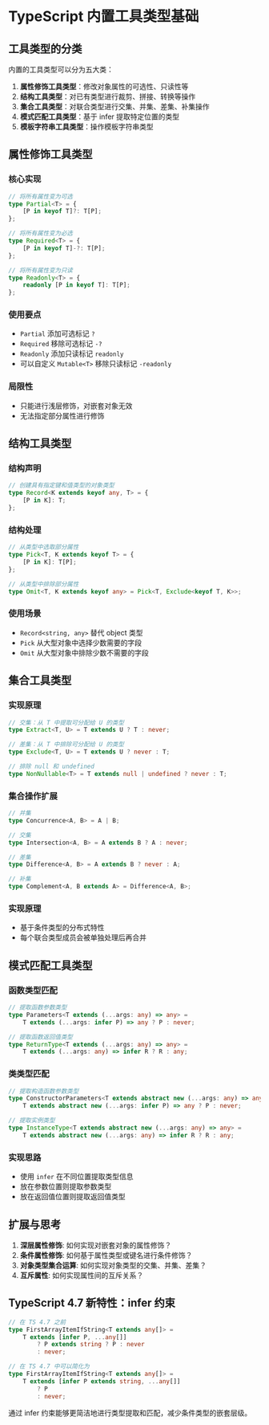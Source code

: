 # TypeScript 内置工具类型基础

## 工具类型的分类

内置的工具类型可以分为五大类：

1. **属性修饰工具类型**：修改对象属性的可选性、只读性等
2. **结构工具类型**：对已有类型进行裁剪、拼接、转换等操作
3. **集合工具类型**：对联合类型进行交集、并集、差集、补集操作
4. **模式匹配工具类型**：基于 infer 提取特定位置的类型
5. **模板字符串工具类型**：操作模板字符串类型

## 属性修饰工具类型

### 核心实现

```typescript
// 将所有属性变为可选
type Partial<T> = {
    [P in keyof T]?: T[P];
};

// 将所有属性变为必选
type Required<T> = {
    [P in keyof T]-?: T[P];
};

// 将所有属性变为只读
type Readonly<T> = {
    readonly [P in keyof T]: T[P];
};
```

### 使用要点

- `Partial` 添加可选标记 `?`
- `Required` 移除可选标记 `-?`
- `Readonly` 添加只读标记 `readonly`
- 可以自定义 `Mutable<T>` 移除只读标记 `-readonly`

### 局限性

- 只能进行浅层修饰，对嵌套对象无效
- 无法指定部分属性进行修饰

## 结构工具类型

### 结构声明

```typescript
// 创建具有指定键和值类型的对象类型
type Record<K extends keyof any, T> = {
    [P in K]: T;
};
```

### 结构处理

```typescript
// 从类型中选取部分属性
type Pick<T, K extends keyof T> = {
    [P in K]: T[P];
};

// 从类型中排除部分属性
type Omit<T, K extends keyof any> = Pick<T, Exclude<keyof T, K>>;
```

### 使用场景

- `Record<string, any>` 替代 object 类型
- `Pick` 从大型对象中选择少数需要的字段
- `Omit` 从大型对象中排除少数不需要的字段

## 集合工具类型

### 实现原理

```typescript
// 交集：从 T 中提取可分配给 U 的类型
type Extract<T, U> = T extends U ? T : never;

// 差集：从 T 中排除可分配给 U 的类型
type Exclude<T, U> = T extends U ? never : T;

// 排除 null 和 undefined
type NonNullable<T> = T extends null | undefined ? never : T;
```

### 集合操作扩展

```typescript
// 并集
type Concurrence<A, B> = A | B;

// 交集
type Intersection<A, B> = A extends B ? A : never;

// 差集
type Difference<A, B> = A extends B ? never : A;

// 补集
type Complement<A, B extends A> = Difference<A, B>;
```

### 实现原理

- 基于条件类型的分布式特性
- 每个联合类型成员会被单独处理后再合并

## 模式匹配工具类型

### 函数类型匹配

```typescript
// 提取函数参数类型
type Parameters<T extends (...args: any) => any> = 
    T extends (...args: infer P) => any ? P : never;

// 提取函数返回值类型
type ReturnType<T extends (...args: any) => any> = 
    T extends (...args: any) => infer R ? R : any;
```

### 类类型匹配

```typescript
// 提取构造函数参数类型
type ConstructorParameters<T extends abstract new (...args: any) => any> = 
    T extends abstract new (...args: infer P) => any ? P : never;

// 提取实例类型
type InstanceType<T extends abstract new (...args: any) => any> = 
    T extends abstract new (...args: any) => infer R ? R : any;
```

### 实现思路

- 使用 `infer` 在不同位置提取类型信息
- 放在参数位置则提取参数类型
- 放在返回值位置则提取返回值类型

## 扩展与思考

1. **深层属性修饰**: 如何实现对嵌套对象的属性修饰？
2. **条件属性修饰**: 如何基于属性类型或键名进行条件修饰？
3. **对象类型集合运算**: 如何实现对象类型的交集、并集、差集？
4. **互斥属性**: 如何实现属性间的互斥关系？

## TypeScript 4.7 新特性：infer 约束

```typescript
// 在 TS 4.7 之前
type FirstArrayItemIfString<T extends any[]> = 
    T extends [infer P, ...any[]] 
        ? P extends string ? P : never 
        : never;

// 在 TS 4.7 中可以简化为
type FirstArrayItemIfString<T extends any[]> = 
    T extends [infer P extends string, ...any[]] 
        ? P 
        : never;
```

通过 infer 约束能够更简洁地进行类型提取和匹配，减少条件类型的嵌套层级。
